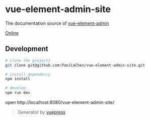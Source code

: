 # vue-element-admin-site
The documentation source of [vue-element-admin](https://github.com/PanJiaChen/vue-element-admin)

[Online](https://panjiachen.github.io/vue-element-admin-site)

## Development

```bash
# clone the project1
git clone git@github.com:PanJiaChen/vue-element-admin-site.git

# install dependency
npm install

# develop
npm run dev
```

open http://localhost:8080/vue-element-admin-site/

> Generator by [vuepress](https://github.com/vuejs/vuepress)
